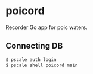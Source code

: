 # poicord

Recorder Go app for poic waters.

## Connecting DB


```sh
$ pscale auth login
$ pscale shell poicord main
```

